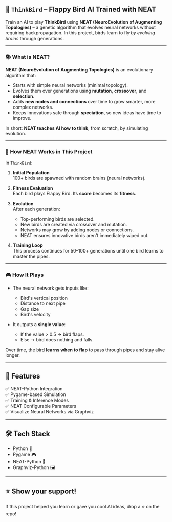## 🧠 `ThinkBird` – Flappy Bird AI Trained with NEAT

Train an AI to play **ThinkBird** using **NEAT (NeuroEvolution of Augmenting Topologies)** – a genetic algorithm that evolves neural networks without requiring backpropagation. In this project, birds learn to fly *by evolving brains* through generations.

---

### 📚 What is NEAT?

**NEAT (NeuroEvolution of Augmenting Topologies)** is an evolutionary algorithm that:
- Starts with simple neural networks (minimal topology).
- Evolves them over generations using **mutation**, **crossover**, and **selection**.
- Adds **new nodes and connections** over time to grow smarter, more complex networks.
- Keeps innovations safe through **speciation**, so new ideas have time to improve.

In short: **NEAT teaches AI how to think**, from scratch, by simulating evolution.

---

### 🧠 How NEAT Works in This Project

In `ThinkBird`:

1. **Initial Population**  
   100+ birds are spawned with random brains (neural networks).

2. **Fitness Evaluation**  
   Each bird plays Flappy Bird. Its **score** becomes its **fitness**.

3. **Evolution**  
   After each generation:
   - Top-performing birds are selected.
   - New birds are created via crossover and mutation.
   - Networks may grow by adding nodes or connections.
   - NEAT ensures innovative birds aren't immediately wiped out.

4. **Training Loop**  
   This process continues for 50–100+ generations until one bird learns to master the pipes.

---

### 🎮 How It Plays

- The neural network gets inputs like:
  - Bird's vertical position
  - Distance to next pipe
  - Gap size
  - Bird's velocity

- It outputs a **single value**:
  - If the value > 0.5 → bird flaps.
  - Else → bird does nothing and falls.

Over time, the bird **learns when to flap** to pass through pipes and stay alive longer.

---

## 🚀 Features

✅ NEAT-Python Integration  
✅ Pygame-based Simulation  
✅ Training & Inference Modes  
✅ NEAT Configurable Parameters  
✅ Visualize Neural Networks via Graphviz  

---

## 🛠 Tech Stack

- Python 🐍
- Pygame 🎮
- NEAT-Python 🧬
- Graphviz-Python 🖼️

---

## ⭐ Show your support!

If this project helped you learn or gave you cool AI ideas, drop a ⭐ on the repo!
